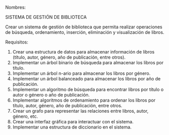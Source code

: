 Nombres: 

SISTEMA DE GESTIÓN DE BIBLIOTECA

Crear un sistema de gestión de biblioteca que permita realizar operaciones de búsqueda, ordenamiento, inserción, eliminación y visualización de libros. 
 
Requisitos: 

1. Crear una estructura de datos para almacenar información de libros (título, autor, género, año de publicación, entre otros). 
2. Implementar un árbol binario de búsqueda para almacenar los libros por título. 
3. Implementar un árbol n-ario para almacenar los libros por género. 
4. Implementar un árbol balanceado para almacenar los libros por año de publicación. 
5. Implementar un algoritmo de búsqueda para encontrar libros por título o autor o género o año de publicación. 
6. Implementar algoritmos de ordenamiento para ordenar los libros por título, autor, género, año de publicación, entre otros. 
7. Crear un grafo para representar las relaciones entre libros, autor, género, etc. 
8. Crear una interfaz gráfica para interactuar con el sistema. 
9. Implementar una estructura de diccionario en el sistema.
